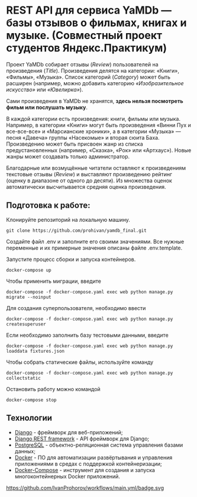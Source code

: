 

# REST API для сервиса YaMDb — базы отзывов о фильмах, книгах и музыке. (Совместный проект студентов Яндекс.Практикум)

Проект YaMDb собирает отзывы (*Review*) пользователей на произведения (*Title*). Произведения делятся на категории: «Книги», «Фильмы», «Музыка». Список категорий (*Category*) может быть расширен (например, можно добавить категорию *«Изобразительное искусство»* или *«Ювелирка»*).

Сами произведения в YaMDb не хранятся, **здесь нельзя посмотреть фильм или послушать музыку**.

В каждой категории есть произведения: книги, фильмы или музыка. Например, в категории «Книги» могут быть произведения «Винни Пух и все-все-все» и «Марсианские хроники», а в категории «Музыка» — песня «Давеча» группы «Насекомые» и вторая сюита Баха. Произведению может быть присвоен жанр из списка предустановленных (например, «Сказка», «Рок» или «Артхаус»). Новые жанры может создавать только администратор.

Благодарные или возмущённые читатели оставляют к произведениям текстовые отзывы (*Review*) и выставляют произведению рейтинг (оценку в диапазоне от одного до десяти). Из множества оценок автоматически высчитывается средняя оценка произведения.

## Подготовка к работе:

Клонируйте репозиторий на локальную машину.
```
git clone https://github.com/prohivan/yamdb_final.git
```
Создайте файл .env и заполните его своими значениями. Все нужные переменные и их примерные значения описаны файле .env.template.

Запустите процесс сборки и запуска контейнеров.
```
docker-compose up
```
Чтобы применить миграции, введите
```
docker-compose -f docker-compose.yaml exec web python manage.py migrate --noinput
```
Для создания суперпользователя, необходимо ввести
```
docker-compose -f docker-compose.yaml exec web python manage.py createsuperuser
```
Если необходимо заполнить базу тестовыми данными, введите
```
docker-compose -f docker-compose.yaml exec web python manage.py loaddata fixtures.json
```
Чтобы собрать статические файлы, используйте команду
```
docker-compose -f docker-compose.yaml exec web python manage.py collectstatic
```
Остановить работу можно командой
```
docker-compose stop
```

## Технологии

* [Django](https://www.djangoproject.com/) - фреймворк для веб-приложений;
* [Django REST framework](https://www.django-rest-framework.org/) - API фреймворк для Django;
* [PostgreSQL](https://www.postgresql.org/) - объектно-реляционная система управления базами данных;
* [Docker](https://www.docker.com/) - ПО для автоматизации развёртывания и управления приложениями в средах с поддержкой контейнеризации;
* [Docker-Compose](https://docs.docker.com/compose/) - инструмент для создания и запуска многоконтейнерных Docker приложений. 

https://github.com/IvanProhorov/workflows/main.yml/badge.svg